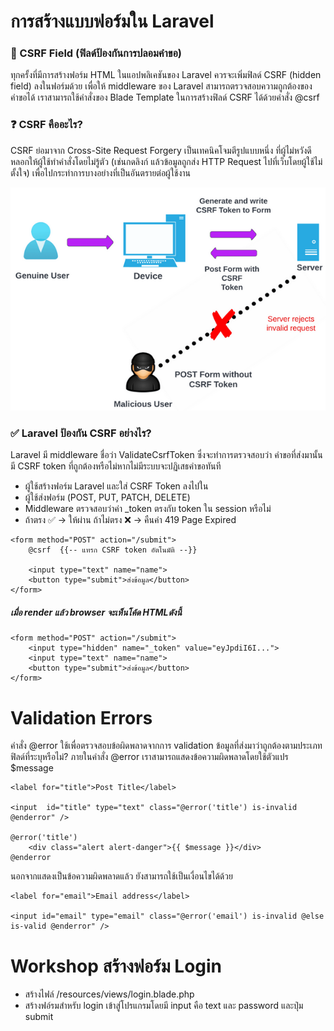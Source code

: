 # การสร้างแบบฟอร์มใน Laravel

### 🔐 CSRF Field (ฟิลด์ป้องกันการปลอมคำขอ)

ทุกครั้งที่มีการสร้างฟอร์ม HTML ในแอปพลิเคชันของ Laravel ควรจะเพิ่มฟิลด์ CSRF (hidden field) ลงในฟอร์มด้วย เพื่อให้ middleware ของ Laravel สามารถตรวจสอบความถูกต้องของคำขอได้ เราสามารถใช้คำสั่งของ Blade Template ในการสร้างฟิลด์ CSRF ได้ด้วยคำสั่ง @csrf

### ❓ CSRF คืออะไร?

CSRF ย่อมาจาก Cross-Site Request Forgery เป็นเทคนิคโจมตีรูปแบบหนึ่ง ที่ผู้ไม่หวังดีหลอกให้ผู้ใช้ทำคำสั่งโดยไม่รู้ตัว (เช่นกดลิงก์ แล้วข้อมูลถูกส่ง HTTP Request ไปที่เว็บโดยผู้ใช้ไม่ตั้งใจ) เพื่อไปกระทำการบางอย่างที่เป็นอันตรายต่อผู้ใช้งาน

![Fake Request](fake_request.png)

### ✅ Laravel ป้องกัน CSRF อย่างไร?

Laravel มี middleware ชื่อว่า ValidateCsrfToken ซึ่งจะทำการตรวจสอบว่า คำขอที่ส่งมานั้นมี CSRF token ที่ถูกต้องหรือไม่หากไม่มีระบบจะปฏิเสธคำขอทันที

- ผู้ใช้สร้างฟอร์ม Laravel และใส่ CSRF Token ลงไปใน <input type="hidden" name="_token">
- ผู้ใช้ส่งฟอร์ม (POST, PUT, PATCH, DELETE)
- Middleware ตรวจสอบว่าค่า \_token ตรงกับ token ใน session หรือไม่
- ถ้าตรง ✅ → ให้ผ่าน
  ถ้าไม่ตรง ❌ → คืนค่า 419 Page Expired

```
<form method="POST" action="/submit">
    @csrf  {{-- แทรก CSRF token อัตโนมัติ --}}

    <input type="text" name="name">
    <button type="submit">ส่งข้อมูล</button>
</form>
```

##### เมื่อ render แล้ว browser จะเห็นโค้ด HTMLดังนี้

```
<form method="POST" action="/submit">
    <input type="hidden" name="_token" value="eyJpdiI6I...">
    <input type="text" name="name">
    <button type="submit">ส่งข้อมูล</button>
</form>
```

# Validation Errors

คำสั่ง @error ใช้เพื่อตรวจสอบข้อผิดพลาดจากการ validation ข้อมูลที่ส่งมาว่าถูกต้องตามประเภทฟิลด์ที่ระบุหรือไม่?
ภายในคำสั่ง @error เราสามารถแสดงข้อความผิดพลาดโดยใช้ตัวแปร $message

```
<label for="title">Post Title</label>

<input  id="title" type="text" class="@error('title') is-invalid @enderror" />

@error('title')
    <div class="alert alert-danger">{{ $message }}</div>
@enderror
```

นอกจากแสดงเป็นข้อความผิดพลาดแล้ว ยังสามารถใช้เป็นเงื่อนไขได้ด้วย

```
<label for="email">Email address</label>

<input id="email" type="email" class="@error('email') is-invalid @else is-valid @enderror" />
```

# Workshop สร้างฟอร์ม Login

- สร้างไฟล์ /resources/views/login.blade.php
- สร้างฟอ์รมสำหรับ login เข้าสู่โปรแกรมโดยมี input คือ text และ password และปุ่ม submit
